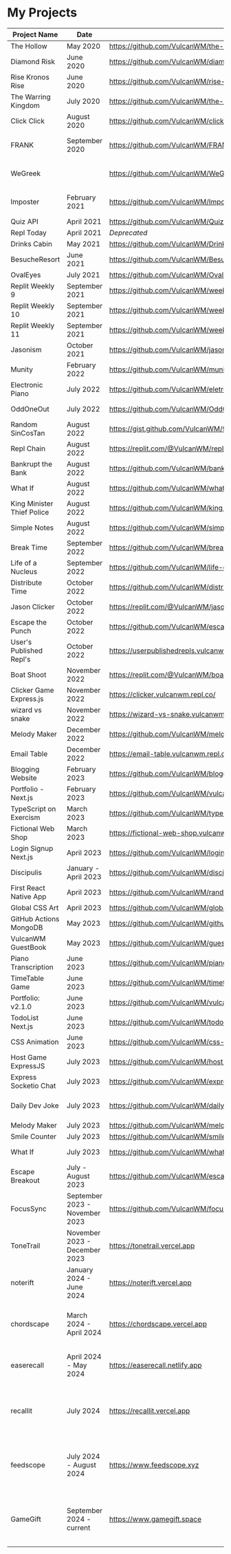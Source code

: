 # My Projects

| Project Name | Date | Link | Tech |
| ------------ | ---- | ---- | ---- |
| The Hollow | May 2020 | https://github.com/VulcanWM/the-hollow-altogether | Python |
| Diamond Risk | June 2020 | https://github.com/VulcanWM/diamond-risk | Python |
| Rise Kronos Rise | June 2020 | https://github.com/VulcanWM/rise-kronos-rise | Python |
| The Warring Kingdom | July 2020 | https://github.com/VulcanWM/the-warring-kingdom | Python |
| Click Click | August 2020 | https://github.com/VulcanWM/click-click | HTML/CSS/JS |
| FRANK | September 2020 | https://github.com/VulcanWM/FRANK | Python, Flask, MongoDB, HTML/CSS/JS |
| WeGreek | | https://github.com/VulcanWM/WeGreek | Python, Flask, MongoDB, HTML/CSS/JS |
| Imposter | February 2021 | https://github.com/VulcanWM/Imposter | Python, Flask, MongoDB, HTML/CSS/JS |
| Quiz API | April 2021 | https://github.com/VulcanWM/Quiz-API | Flask |
| Repl Today | April 2021 | *Deprecated* | Flask |
| Drinks Cabin | May 2021 | https://github.com/VulcanWM/Drinks-Cabin | Flask |
| BesucheResort | June 2021 | https://github.com/VulcanWM/Besuche-Resort | Flask |
| OvalEyes | July 2021 | https://github.com/VulcanWM/OvalEyes | Flask |
| Replit Weekly 9 | September 2021 | https://github.com/VulcanWM/weekly-9-replit | Flask |
| Replit Weekly 10 | September 2021 | https://github.com/VulcanWM/weekly-10-replit | Flask |
| Replit Weekly 11 | September 2021 | https://github.com/VulcanWM/weekly-11-replit | Flask |
| Jasonism | October 2021 | https://github.com/VulcanWM/jasonism | Flask |
| Munity | February 2022 | https://github.com/VulcanWM/munity | Flask |
| Electronic Piano | July 2022 | https://github.com/VulcanWM/eletronicpiano | Flask |
| OddOneOut | July 2022 | https://github.com/VulcanWM/OddOneOut | HTML, CSS, JavaScript |
| Random SinCosTan | August 2022 | https://gist.github.com/VulcanWM/99f49e86f0cebe19c79d7272216f003a | Python |
| Repl Chain | August 2022 | https://replit.com/@VulcanWM/repl-chain?v=1 | Flask |
| Bankrupt the Bank | August 2022 | https://github.com/VulcanWM/bankrupt-the-bank | HTML, CSS, JavaScript |
| What If | August 2022 | https://github.com/VulcanWM/what-if-flask | Flask |
| King Minister Thief Police | August 2022 | https://github.com/VulcanWM/king-minister-thief-police | Python |
| Simple Notes | August 2022 | https://github.com/VulcanWM/simplenotes | Flask |
| Break Time | September 2022 | https://github.com/VulcanWM/break-time | HTML, CSS, JavaScript |
| Life of a Nucleus | September 2022 | https://github.com/VulcanWM/life-of-a-nucleus | HTML, CSS, JavaScript |
| Distribute Time | October 2022 | https://github.com/VulcanWM/distribute-time | Flask |
| Jason Clicker | October 2022 | https://replit.com/@VulcanWM/jason-clicker | Kaboom.js |
| Escape the Punch | October 2022 | https://github.com/VulcanWM/escape-the-punch | Kaboom.js |
| User's Published Repl's | October 2022 | https://userpublishedrepls.vulcanwm.repl.co/ | Flask, GraphQL |
| Boat Shoot | November 2022 | https://replit.com/@VulcanWM/boat-shoot | Kaboom.js |
| Clicker Game Express.js | November 2022 | https://clicker.vulcanwm.repl.co/ | Express.js |
| wizard vs snake | November 2022 | https://wizard-vs-snake.vulcanwm.repl.co/ | Kaboom.js, Express.js |
| Melody Maker | December 2022 | https://github.com/VulcanWM/melody-maker/tree/main | Python, Flask |
| Email Table | December 2022 | https://email-table.vulcanwm.repl.co/ | Flask, Gmail API |
| Blogging Website | February 2023 | https://github.com/VulcanWM/blogging-website | Next.js |
| Portfolio - Next.js | February 2023 | https://github.com/VulcanWM/vulcanwm | Next.js |
| TypeScript on Exercism | March 2023 | https://github.com/VulcanWM/typescript_exercism | TypeScript |
| Fictional Web Shop | March 2023 | https://fictional-web-shop.vulcanwm.repl.co | Flask |
| Login Signup Next.js | April 2023 | https://github.com/VulcanWM/login-signup-nextjs | Next.js, MongoDB |
| Discipulis | January - April 2023 | https://github.com/VulcanWM/discipulis | Next.js, React |
| First React Native App | April 2023 | https://github.com/VulcanWM/random-app | React Native |
| Global CSS Art | April 2023 | https://github.com/VulcanWM/global-css-art | Next.js |
| GitHub Actions MongoDB | May 2023 | https://github.com/VulcanWM/github-actions-mongodb | Node.js |
| VulcanWM GuestBook | May 2023 | https://github.com/VulcanWM/guest-book | Next.js |
| Piano Transcription | June 2023 | https://github.com/VulcanWM/piano-transcription | Python |
| TimeTable Game | June 2023 | https://github.com/VulcanWM/timetable-game | Svelte |
| Portfolio: v2.1.0 | June 2023 | https://github.com/VulcanWM/vulcanwm | Next.js |
| TodoList Next.js | June 2023 | https://github.com/VulcanWM/todolist-nextjs | Next.js |
| CSS Animation | June 2023 | https://github.com/VulcanWM/css-animation | HTML,CSS,JS | 
| Host Game ExpressJS | July 2023 | https://github.com/VulcanWM/host-game-expressjs | Express.js, Socket.io |
| Express Socketio Chat | July 2023 | https://github.com/VulcanWM/express-socketio-chat | Express.js, Socket.io |
| Daily Dev Joke | July 2023 | https://github.com/VulcanWM/daily-dev-joke | Node.js, GitHub Actions |
| Melody Maker | July 2023 | https://github.com/VulcanWM/melody-maker | Next.js, React |
| Smile Counter | July 2023 | https://github.com/VulcanWM/smile-counter | React |
| What If | July 2023 | https://github.com/VulcanWM/what-if | Next.js, React, MongoDB |
| Escape Breakout | July - August 2023 | https://github.com/VulcanWM/escape-breakout | Next.js, Three.js, MongoDB |
| FocusSync | September 2023 - November 2023 | https://github.com/VulcanWM/focus-sync | Next.js, React, NextAuth, MongoDB |
| ToneTrail | November 2023 - December 2023 | https://tonetrail.vercel.app | Next.js, React, VexFlow, MongoDB, NextAuth |
| noterift | January 2024 - June 2024 | https://noterift.vercel.app | Next.js, React, MongoDB, NextAuth, shadcn | 
| chordscape | March 2024 - April 2024 | https://chordscape.vercel.app | Next.js, React, Tonal.js, NextAuth, shadcn, MongoDB |
| easerecall | April 2024 - May 2024 | https://easerecall.netlify.app | Next.js, React, MongoDB, NextAuth, shadcn |
| recallit | July 2024 | https://recallit.vercel.app | Next.js, React, MongoDB, NextAuth, shadcn, GroqAI, PDFParse |
| feedscope | July 2024 - August 2024 | https://www.feedscope.xyz | Next.js, React, MongoDB, GroqAI, shadcn, Stripe, NextAuth |
| GameGift | September 2024 - current | https://www.gamegift.space | Next.js, React, MongoDB, kaboom.js, shadcn, Stripe, NextAuth |
